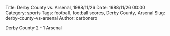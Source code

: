 Title: Derby County vs. Arsenal, 1988/11/26
Date: 1988/11/26 00:00
Category: sports
Tags: football, football scores, Derby County, Arsenal
Slug: derby-county-vs-arsenal
Author: carbonero


Derby County 2 - 1 Arsenal
